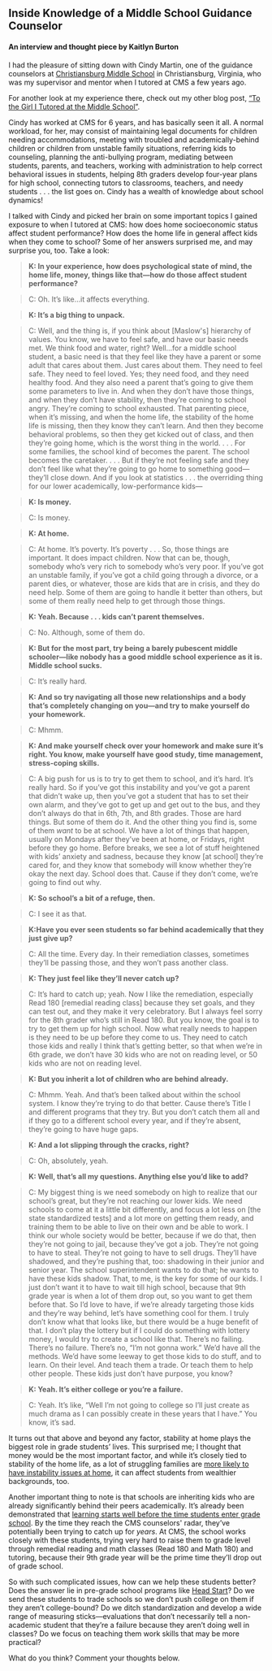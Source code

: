 ## Inside Knowledge of a Middle School Guidance Counselor
#### An interview and thought piece by Kaitlyn Burton

I had the pleasure of sitting down with Cindy Martin, one of the guidance counselors at [Christiansburg Middle School](http://cms.mcps.org/) in Christiansburg, Virginia, who was my supervisor and mentor when I tutored at CMS a few years ago.

For another look at my experience there, check out my other blog post, [“To the Girl I Tutored at the Middle School”](https://medium.com/@embarkwebsite/to-the-girl-i-tutored-at-the-middle-school-ee2c42cb02b5).

Cindy has worked at CMS for 6 years, and has basically seen it all. A normal workload, for her, may consist of maintaining legal documents for children needing accommodations, meeting with troubled and academically-behind children or children from unstable family situations, referring kids to counseling, planning the anti-bullying program, mediating between students, parents, and teachers, working with administration to help correct behavioral issues in students, helping 8th graders develop four-year plans for high school, connecting tutors to classrooms, teachers, and needy students . . . the list goes on. Cindy has a wealth of knowledge about school dynamics!

I talked with Cindy and picked her brain on some important topics I gained exposure to when I tutored at CMS: how does home socioeconomic status affect student performance? How does the home life in general affect kids when they come to school? Some of her answers surprised me, and may surprise you, too. Take a look:

> **K: In your experience, how does psychological state of mind, the home life, money, things like that—how do those affect student performance?**

> C: Oh. It’s like…it affects everything.

> **K: It’s a big thing to unpack.**

> C: Well, and the thing is, if you think about \[Maslow's\] hierarchy of values. You know, we have to feel safe, and have our basic needs met. We think food and water, right? Well...for a middle school student, a basic need is that they feel like they have a parent or some adult that cares about them. Just cares about them. They need to feel safe. They need to feel loved. Yes; they need food, and they need healthy food. And they also need a parent that’s going to give them some parameters to live in. And when they don’t have those things, and when they don’t have stability, then they’re coming to school angry. They’re coming to school exhausted. That parenting piece, when it’s missing, and when the home life, the stability of the home life is missing, then they know they can’t learn. And then they become behavioral problems, so then they get kicked out of class, and then they’re going home, which is the worst thing in the world. . . . For some families, the school kind of becomes the parent. The school becomes the caretaker. . . . But if they’re not feeling safe and they don’t feel like what they’re going to go home to something good—they’ll close down. And if you look at statistics . . . the overriding thing for our lower academically, low-performance kids—

> **K: Is money.**

> C: Is money.

> **K: At home.**

> C: At home. It’s poverty. It’s poverty . . . So, those things are important. It does impact children. Now that can be, though, somebody who’s very rich to somebody who’s very poor. If you’ve got an unstable family, if you’ve got a child going through a divorce, or a parent dies, or whatever, those are kids that are in crisis, and they do need help. Some of them are going to handle it better than others, but some of them really need help to get through those things.

> **K: Yeah. Because . . . kids can’t parent themselves.**

> C: No. Although, some of them do.

> **K: But for the most part, try being a barely pubescent middle schooler—like nobody has a good middle school experience as it is. Middle school sucks.**

> C: It’s really hard.

> **K: And so try navigating all those new relationships and a body that’s completely changing on you—and try to make yourself do your homework.**

> C: Mhmm.

> **K: And make yourself check over your homework and make sure it’s right. You know, make yourself have good study, time management, stress-coping skills.**

> C: A big push for us is to try to get them to school, and it’s hard. It’s really hard. So if you’ve got this instability and you’ve got a parent that didn’t wake up, then you’ve got a student that has to set their own alarm, and they’ve got to get up and get out to the bus, and they don’t always do that in 6th, 7th, and 8th grades. Those are hard things. But some of them do it. And the other thing you find is, some of them *want* to be at school. We have a lot of things that happen, usually on Mondays after they’ve been at home, or Fridays, right before they go home. Before breaks, we see a lot of stuff heightened with kids’ anxiety and sadness, because they know \[at school\] they’re cared for, and they know that somebody will know whether they’re okay the next day. School does that. Cause if they don’t come, we’re going to find out why.

> **K: So school’s a bit of a refuge, then.**

> C: I see it as that.

> **K:Have you ever seen students so far behind academically that they just give up?**

> C: All the time. Every day. In their remediation classes, sometimes they’ll be passing those, and they won’t pass another class.

> **K: They just feel like they’ll never catch up?**

> C: It’s hard to catch up; yeah. Now I like the remediation, especially Read 180 \[remedial reading class\] because they set goals, and they can test out, and they make it very celebratory. But I always feel sorry for the 8th grader who’s still in Read 180. But you know, the goal is to try to get them up for high school. Now what really needs to happen is they need to be up before they come to us. They need to catch those kids and really I think that’s getting better, so that when we’re in 6th grade, we don’t have 30 kids who are not on reading level, or 50 kids who are not on reading level.

> **K: But you inherit a lot of children who are behind already.**

> C: Mhmm. Yeah. And that’s been talked about within the school system. I know they’re trying to do that better. Cause there’s Title I and different programs that they try. But you don’t catch them all and if they go to a different school every year, and if they’re absent, they’re going to have huge gaps.

> **K: And a lot slipping through the cracks, right?**

> C: Oh, absolutely, yeah.

> **K: Well, that’s all my questions. Anything else you’d like to add?**

> C: My biggest thing is we need somebody on high to realize that our school’s great, but they’re not reaching our lower kids. We need schools to come at it a little bit differently, and focus a lot less on \[the state standardized tests\] and a lot more on getting them ready, and training them to be able to live on their own and be able to work. I think our whole society would be better, because if we do that, then they’re not going to jail, because they’ve got a job. They’re not going to have to steal. They’re not going to have to sell drugs. They’ll have shadowed, and they’re pushing that, too: shadowing in their junior and senior year. The school superintendent wants to do that; he wants to have these kids shadow. That, to me, is the key for some of our kids. I just don’t want it to have to wait till high school, because that 9th grade year is when a lot of them drop out, so you want to get them before that. So I’d love to have, if we’re already targeting those kids and they’re way behind, let’s have something cool for them. I truly don’t know what that looks like, but there would be a huge benefit of that. I don’t play the lottery but if I could do something with lottery money, I would try to create a school like that. There’s no failing. There’s no failure. There’s no, “I’m not gonna work.” We’d have all the methods. We’d have some leeway to get those kids to do stuff, and to learn. On their level. And teach them a trade. Or teach them to help other people. These kids just don’t have purpose, you know?

> **K: Yeah. It’s either college or you’re a failure.**

> C: Yeah. It’s like, “Well I’m not going to college so I’ll just create as much drama as I can possibly create in these years that I have.” You know, it’s sad.


It turns out that above and beyond any factor, stability at home plays the biggest role in grade students’ lives. This surprised me; I thought that money would be the most important factor, and while it’s closely tied to stability of the home life, as a lot of struggling families are [more likely to have instability issues at home](http://www.apa.org/pi/ses/resources/publications/education.aspx), it can affect students from wealthier backgrounds, too.

Another important thing to note is that schools are inheriting kids who are already significantly behind their peers academically. It’s already been demonstrated that [learning starts well before the time students enter grade school](http://www.apa.org/pi/ses/resources/publications/education.aspx). By the time they reach the CMS counselors' radar, they’ve potentially been trying to catch up for *years*. At CMS, the school works closely with these students, trying very hard to raise them to grade level through remedial reading and math classes (Read 180 and Math 180) and tutoring, because their 9th grade year will be the prime time they’ll drop out of grade school.

So with such complicated issues, how can we help these students better? Does the answer lie in pre-grade school programs like [Head Start](https://www.acf.hhs.gov/ohs)? Do we send these students to trade schools so we don’t push college on them if they aren’t college-bound? Do we ditch standardization and develop a wide range of measuring sticks—evaluations that don’t necessarily tell a non-academic student that they’re a failure because they aren’t doing well in classes? Do we focus on teaching them work skills that may be more practical?

What do you think? Comment your thoughts below.
